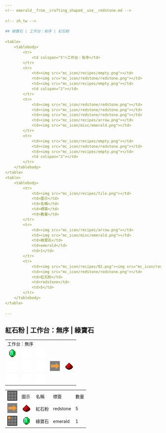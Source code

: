 ```yaml
---
<!-- emerald__from__crafting_shaped__use__redstone.md -->

<!-- zh_tw -->

## 綠寶石 | 工作台：有序 | 紅石粉

<table>
	<tablebody>
		<tr>
			<td colspan="5">工作台：有序</td>
		</tr>
		<tr>
			<td><img src="mc_icon/recipes/empty.png"></td>
			<td><img src="mc_icon/redstone/redstone.png"></td>
			<td><img src="mc_icon/recipes/empty.png"></td>
			<td colspan="2"></td>
		</tr>
		<tr>
			<td><img src="mc_icon/redstone/redstone.png"></td>
			<td><img src="mc_icon/redstone/redstone.png"></td>
			<td><img src="mc_icon/redstone/redstone.png"></td>
			<td><img src="mc_icon/recipes/arrow.png"></td>
			<td><img src="mc_icon/misc/emerald.png"></td>
		</tr>
		<tr>
			<td><img src="mc_icon/recipes/empty.png"></td>
			<td><img src="mc_icon/redstone/redstone.png"></td>
			<td><img src="mc_icon/recipes/empty.png"></td>
			<td colspan="2"></td>
		</tr>
	</tablebody>
</table>
<table>
	<tablebody>
		<tr>
			<td><img src="mc_icon/recipes/tile.png"></td>
			<td>圖示</td>
			<td>名稱</td>
			<td>標簽</td>
			<td>數量</td>
		</tr>
		<tr>
			<td><img src="mc_icon/recipes/arrow.png"></td>
			<td><img src="mc_icon/misc/emerald.png"></td>
			<td>綠寶石</td>
			<td>emerald</td>
			<td>1</td>
		</tr>
		<tr>
			<td><img src="mc_icon/recipes/02.png"><img src="mc_icon/recipes/04.png"><img src="mc_icon/recipes/05.png"><img src="mc_icon/recipes/06.png"><img src="mc_icon/recipes/08.png"></td>
			<td><img src="mc_icon/redstone/redstone.png"></td>
			<td>紅石粉</td>
			<td>redstone</td>
			<td>5</td>
		</tr>
	</tablebody>
</table>

---
```

<!-- redstone__from__crafting_shapeless__use__emerald.md -->

<!-- zh_tw -->

## 紅石粉 | 工作台：無序 | 綠寶石

<table>
	<tablebody>
		<tr>
			<td colspan="5">工作台：無序</td>
		</tr>
		<tr>
			<td><img src="mc_icon/misc/emerald.png"></td>
			<td><img src="mc_icon/recipes/empty.png"></td>
			<td><img src="mc_icon/recipes/empty.png"></td>
			<td colspan="2"></td>
		</tr>
		<tr>
			<td><img src="mc_icon/recipes/empty.png"></td>
			<td><img src="mc_icon/recipes/empty.png"></td>
			<td><img src="mc_icon/recipes/empty.png"></td>
			<td><img src="mc_icon/recipes/arrow.png"></td>
			<td><img src="mc_icon/redstone/redstone.png"></td>
		</tr>
		<tr>
			<td><img src="mc_icon/recipes/empty.png"></td>
			<td><img src="mc_icon/recipes/empty.png"></td>
			<td><img src="mc_icon/recipes/empty.png"></td>
			<td colspan="2"></td>
		</tr>
	</tablebody>
</table>
<table>
	<tablebody>
		<tr>
			<td><img src="mc_icon/recipes/tile.png"></td>
			<td>圖示</td>
			<td>名稱</td>
			<td>標簽</td>
			<td>數量</td>
		</tr>
		<tr>
			<td><img src="mc_icon/recipes/arrow.png"></td>
			<td><img src="mc_icon/redstone/redstone.png"></td>
			<td>紅石粉</td>
			<td>redstone</td>
			<td>5</td>
		</tr>
		<tr>
			<td><img src="mc_icon/recipes/01.png"></td>
			<td><img src="mc_icon/misc/emerald.png"></td>
			<td>綠寶石</td>
			<td>emerald</td>
			<td>1</td>
		</tr>
	</tablebody>
</table>

